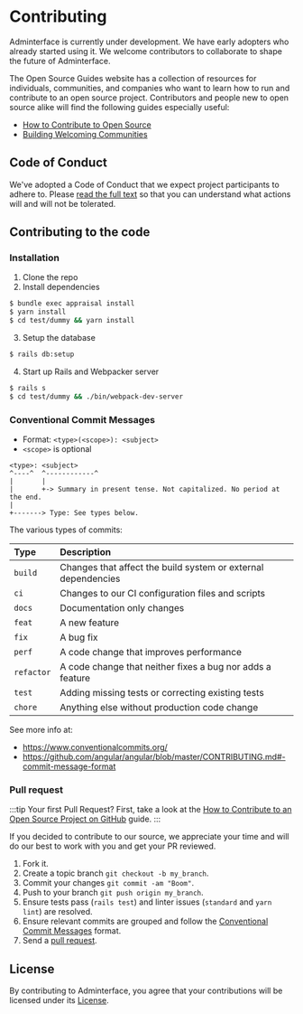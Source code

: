 # Contributing
Adminterface is currently under development. We have early adopters who already started using it. We welcome contributors to collaborate to shape the future of Adminterface.

The Open Source Guides website has a collection of resources for individuals, communities, and companies who want to learn how to run and contribute to an open source project. Contributors and people new to open source alike will find the following guides especially useful:
- [How to Contribute to Open Source](https://opensource.guide/how-to-contribute/)
- [Building Welcoming Communities](https://opensource.guide/building-community/)

## Code of Conduct
We've adopted a Code of Conduct that we expect project participants to adhere to. Please [read the full text](https://cmdbrew.github.io/adminterface/code-of-conduct) so that you can understand what actions will and will not be tolerated.

## Contributing to the code
### Installation
1. Clone the repo
2. Install dependencies
  ```bash
  $ bundle exec appraisal install
  $ yarn install
  $ cd test/dummy && yarn install
  ```
3. Setup the database
  ```bash
  $ rails db:setup
  ```
4. Start up Rails and Webpacker server
  ```bash
  $ rails s
  $ cd test/dummy && ./bin/webpack-dev-server
  ```

### Conventional Commit Messages
- Format: `<type>(<scope>): <subject>`
- `<scope>` is optional

```
<type>: <subject>
^----^  ^------------^
|       |
|       +-> Summary in present tense. Not capitalized. No period at the end.
|
+-------> Type: See types below.
```

The various types of commits:

| Type       | Description
| :--------- | :------------------
| `build`    | Changes that affect the build system or external dependencies
| `ci`       | Changes to our CI configuration files and scripts
| `docs`     | Documentation only changes
| `feat`     | A new feature
| `fix`      | A bug fix
| `perf`     | A code change that improves performance
| `refactor` | A code change that neither fixes a bug nor adds a feature
| `test`     | Adding missing tests or correcting existing tests
| `chore`    | Anything else without production code change

See more info at:
- https://www.conventionalcommits.org/
- https://github.com/angular/angular/blob/master/CONTRIBUTING.md#-commit-message-format

### Pull request
:::tip
Your first Pull Request? First, take a look at the [How to Contribute to an Open Source Project on GitHub](https://egghead.io/courses/how-to-contribute-to-an-open-source-project-on-github) guide.
:::

If you decided to contribute to our source, we appreciate your time and will do our best to work with you and get your PR reviewed.

1. Fork it.
2. Create a topic branch `git checkout -b my_branch`.
3. Commit your changes `git commit -am "Boom"`.
4. Push to your branch `git push origin my_branch`.
5. Ensure tests pass (`rails test`) and linter issues (`standard` and `yarn lint`) are resolved.
6. Ensure relevant commits are grouped and follow the [Conventional Commit Messages](#conventional-commit-messages) format.
7. Send a [pull request](https://github.com/CMDBrew/adminterface/pulls).

## License
By contributing to Adminterface, you agree that your contributions will be licensed under its [License](https://cmdbrew.github.io/adminterface/license).
